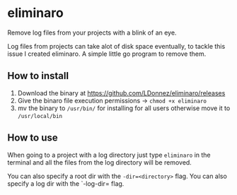 # eliminaro
Remove log files from your projects with a blink of an eye.

Log files from projects can take alot of disk space eventually, to tackle this issue I created eliminaro. A simple little go program to remove them.

## How to install

1. Download the binary at https://github.com/LDonnez/eliminaro/releases
2. Give the binaro file execution permissions -> `chmod +x eliminaro`
3. mv the binary to `/usr/bin/` for installing for all users otherwise move it to `/usr/local/bin`

## How to use

When going to a project with a log directory just type `eliminaro` in the terminal and all the files from the log directory will be removed.

You can also specify a root dir with the `-dir=<directory>` flag.
You can also specify a log dir with the `-log-dir=<log directory> flag.

